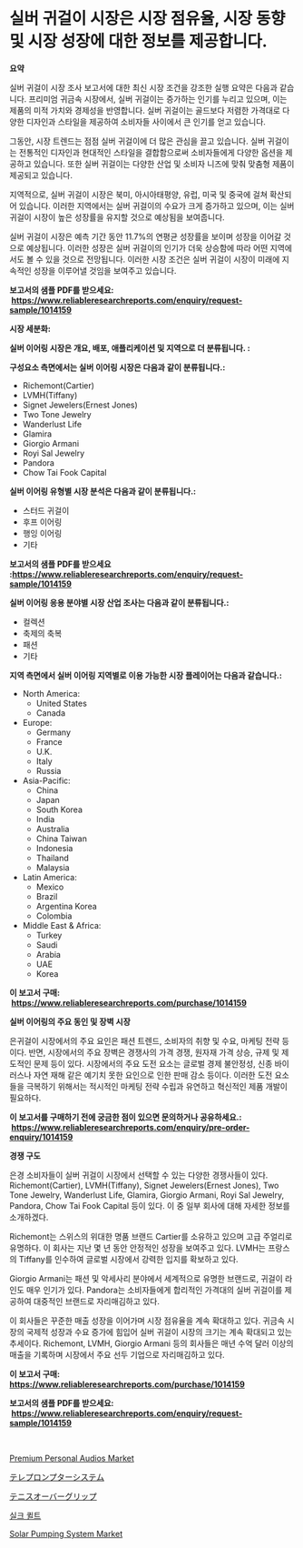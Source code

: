 <p><h1>실버 귀걸이 시장은 시장 점유율, 시장 동향 및 시장 성장에 대한 정보를 제공합니다.</h1></p><p><strong>요약</strong></p>
<p><p>실버 귀걸이 시장 조사 보고서에 대한 최신 시장 조건을 강조한 실행 요약은 다음과 같습니다. 프리미엄 귀금속 시장에서, 실버 귀걸이는 증가하는 인기를 누리고 있으며, 이는 제품의 미적 가치와 경제성을 반영합니다. 실버 귀걸이는 골드보다 저렴한 가격대로 다양한 디자인과 스타일을 제공하여 소비자들 사이에서 큰 인기를 얻고 있습니다.</p><p>그동안, 시장 트렌드는 점점 실버 귀걸이에 더 많은 관심을 끌고 있습니다. 실버 귀걸이는 전통적인 디자인과 현대적인 스타일을 결합함으로써 소비자들에게 다양한 옵션을 제공하고 있습니다. 또한 실버 귀걸이는 다양한 산업 및 소비자 니즈에 맞춰 맞춤형 제품이 제공되고 있습니다.</p><p>지역적으로, 실버 귀걸이 시장은 북미, 아시아태평양, 유럽, 미국 및 중국에 걸쳐 확산되어 있습니다. 이러한 지역에서는 실버 귀걸이의 수요가 크게 증가하고 있으며, 이는 실버 귀걸이 시장이 높은 성장률을 유지할 것으로 예상됨을 보여줍니다.</p><p>실버 귀걸이 시장은 예측 기간 동안 11.7%의 연평균 성장률을 보이며 성장을 이어갈 것으로 예상됩니다. 이러한 성장은 실버 귀걸이의 인기가 더욱 상승함에 따라 어떤 지역에서도 볼 수 있을 것으로 전망됩니다. 이러한 시장 조건은 실버 귀걸이 시장이 미래에 지속적인 성장을 이루어낼 것임을 보여주고 있습니다.</p></p>
<p><strong>보고서의 샘플 PDF를 받으세요: &nbsp;<a href="https://www.reliableresearchreports.com/enquiry/request-sample/1014159">https://www.reliableresearchreports.com/enquiry/request-sample/1014159</a></strong></p>
<p><strong>시장 세분화:</strong></p>
<p><strong> 실버 이어링 시장은 개요, 배포, 애플리케이션 및 지역으로 더 분류됩니다. :</strong></p>
<p><strong>구성요소 측면에서는 실버 이어링 시장은 다음과 같이 분류됩니다.:</strong></p>
<p><ul><li>Richemont(Cartier)</li><li>LVMH(Tiffany)</li><li>Signet Jewelers(Ernest Jones)</li><li>Two Tone Jewelry</li><li>Wanderlust Life</li><li>Glamira</li><li>Giorgio Armani</li><li>Royi Sal Jewelry</li><li>Pandora</li><li>Chow Tai Fook Capital</li></ul></p>
<p><strong> 실버 이어링 유형별 시장 분석은 다음과 같이 분류됩니다.:</strong></p>
<p><ul><li>스터드 귀걸이</li><li>후프 이어링</li><li>행잉 이어링</li><li>기타</li></ul></p>
<p><strong>보고서의 샘플 PDF를 받으세요 :<a href="https://www.reliableresearchreports.com/enquiry/request-sample/1014159">https://www.reliableresearchreports.com/enquiry/request-sample/1014159</a></strong></p>
<p><strong> 실버 이어링 응용 분야별 시장 산업 조사는 다음과 같이 분류됩니다.:</strong></p>
<p><ul><li>컬렉션</li><li>축제의 축복</li><li>패션</li><li>기타</li></ul></p>
<p><strong>지역 측면에서 실버 이어링 지역별로 이용 가능한 시장 플레이어는 다음과 같습니다.:</strong></p>
<p><ul>
    <li>
        North America:
        <ul>
            <li>United States</li>
            <li>Canada</li>
        </ul>
    </li>
    <li>
        Europe:
        <ul>
            <li>Germany</li>
            <li>France</li>
            <li>U.K.</li>
            <li>Italy</li>
            <li>Russia</li>
        </ul>
    </li>
    <li>
        Asia-Pacific:
        <ul>
            <li>China</li>
            <li>Japan</li>
            <li>South Korea</li>
            <li>India</li>
            <li>Australia</li>
            <li>China Taiwan</li>
            <li>Indonesia</li>
            <li>Thailand</li>
            <li>Malaysia</li>
        </ul>
    </li>
    <li>
        Latin America:
        <ul>
            <li>Mexico</li>
            <li>Brazil</li>
            <li>Argentina Korea</li>
            <li>Colombia</li>
        </ul>
    </li>
    <li>
        Middle East & Africa:
        <ul>
            <li>Turkey</li>
            <li>Saudi</li>
            <li>Arabia</li>
            <li>UAE</li>
            <li>Korea</li>
        </ul>
    </li>
    </ul></p>
<p><strong>이 보고서 구매: &nbsp;<a href="https://www.reliableresearchreports.com/purchase/1014159">https://www.reliableresearchreports.com/purchase/1014159</a></strong></p>
<p><strong>실버 이어링의 주요 동인 및 장벽 시장</strong></p>
<p><p>은귀걸이 시장에서의 주요 요인은 패션 트렌드, 소비자의 취향 및 수요, 마케팅 전략 등이다. 반면, 시장에서의 주요 장벽은 경쟁사의 가격 경쟁, 원자재 가격 상승, 규제 및 제도적인 문제 등이 있다. 시장에서의 주요 도전 요소는 글로벌 경제 불안정성, 신종 바이러스나 자연 재해 같은 예기치 못한 요인으로 인한 판매 감소 등이다. 이러한 도전 요소들을 극복하기 위해서는 적시적인 마케팅 전략 수립과 유연하고 혁신적인 제품 개발이 필요하다.</p></p>
<p><strong>이 보고서를 구매하기 전에 궁금한 점이 있으면 문의하거나 공유하세요.: &nbsp;<a href="https://www.reliableresearchreports.com/enquiry/pre-order-enquiry/1014159">https://www.reliableresearchreports.com/enquiry/pre-order-enquiry/1014159</a></strong></p>
<p><strong>경쟁 구도</strong></p>
<p><p>은경 소비자들이 실버 귀걸이 시장에서 선택할 수 있는 다양한 경쟁사들이 있다. Richemont(Cartier), LVMH(Tiffany), Signet Jewelers(Ernest Jones), Two Tone Jewelry, Wanderlust Life, Glamira, Giorgio Armani, Royi Sal Jewelry, Pandora, Chow Tai Fook Capital 등이 있다. 이 중 일부 회사에 대해 자세한 정보를 소개하겠다.</p><p>Richemont는 스위스의 위대한 명품 브랜드 Cartier를 소유하고 있으며 고급 주얼리로 유명하다. 이 회사는 지난 몇 년 동안 안정적인 성장을 보여주고 있다. LVMH는 프랑스의 Tiffany를 인수하여 글로벌 시장에서 강력한 입지를 확보하고 있다.</p><p>Giorgio Armani는 패션 및 악세사리 분야에서 세계적으로 유명한 브랜드로, 귀걸이 라인도 매우 인기가 있다. Pandora는 소비자들에게 합리적인 가격대의 실버 귀걸이를 제공하여 대중적인 브랜드로 자리매김하고 있다.</p><p>이 회사들은 꾸준한 매출 성장을 이어가며 시장 점유율을 계속 확대하고 있다. 귀금속 시장의 국제적 성장과 수요 증가에 힘입어 실버 귀걸이 시장의 크기는 계속 확대되고 있는 추세이다. Richemont, LVMH, Giorgio Armani 등의 회사들은 매년 수억 달러 이상의 매출을 기록하며 시장에서 주요 선두 기업으로 자리매김하고 있다.</p></p>
<p><strong>이 보고서 구매: &nbsp; <a href="https://www.reliableresearchreports.com/purchase/1014159">https://www.reliableresearchreports.com/purchase/1014159</a></strong></p>
<p><strong>보고서의 샘플 PDF를 받으세요: &nbsp;<a href="https://www.reliableresearchreports.com/enquiry/request-sample/1014159">https://www.reliableresearchreports.com/enquiry/request-sample/1014159</a></strong><strong></strong></p>
<p>&nbsp;</p>
<p><p><a href="https://view.publitas.com/reportprime-1/premium-personal-audios-market-research-report-unlocks-analysis-on-the-market-financial-status-market-size-and-market-revenue-upto-2031/">Premium Personal Audios Market</a></p><p><a href="https://github.com/zekaoe592392/Market-Research-Report-List-1/blob/main/1482391187693.md">テレプロンプターシステム</a></p><p><a href="https://github.com/cnnriuez22368/Market-Research-Report-List-1/blob/main/5656435187694.md">テニスオーバーグリップ</a></p><p><a href="https://github.com/vs10l4sfg5c/Market-Research-Report-List-1/blob/main/6587172187629.md">실크 퀼트</a></p><p><a href="https://issuu.com/reportprime-2/docs/solar-pumping-system-market-size-2030.pptx">Solar Pumping System Market</a></p></p>